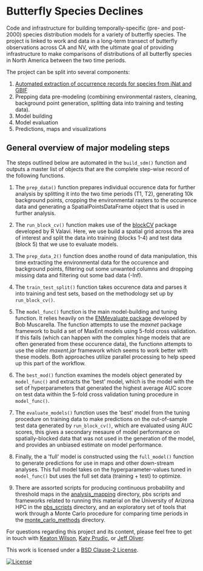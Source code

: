 # Butterfly Species Declines

Code and infrastructure for building temporally-specific (pre- and post-2000) 
species distribution models for a variety of butterfly species. The project is 
linked to work and data in a long-term transect of butterfly observations 
across CA and NV, with the ultimate goal of providing infrastructure to make 
comparisons of distributions of all butterfly species in North America between
the two time periods.  

The project can be split into several components:  
1. [Automated extraction of occurrence records for species from iNat and GBIF](./script/pulling_organizing_data)  
2. Prepping data pre-modeling (combining environmental rasters, cleaning, 
background point generation, splitting data into training and testing data).  
3. Model building  
4. Model evaluation  
5. Predictions, maps and visualizations  

## General overview of major modeling steps  
The steps outlined below are automated in the `build_sdm()` function and 
outputs a master list of objects that are the complete step-wise record of the
following functions.  

1. The `prep_data()` function prepares individual occurence data for further 
analysis by splitting it into the two time periods (T1, T2), generating 
10k background points, cropping the environmental rasters to the occurence data
and generating a SpatialPointsDataFrame object that is used in further 
analysis.  

2. The `run_block_cv()` function makes use of the [blockCV](https://github.com/rvalavi/blockCV) package developed by R Valavi. 
Here, we use build a spatial grid across the area of interest and split the 
data into training (blocks 1-4) and test data (block 5) that we use to evaluate 
models.  

3. The `prep_data_2()` function does anothe round of data manipulation, this 
time extracting the environmental data for the occurence and background points, 
filtering out some unwanted columns and dropping missing data and filtering out 
some bad data (-Inf).  

4. The `train_test_split()` function takes occurence data and parses it into 
training and test sets, based on the methodology set up by `run_block_cv()`.  

5. The `model_func()` function is the main model-building and tuning function. 
It relies heavily on the [ENMevaluate package](https://github.com/bobmuscarella/ENMeval) developed by Bob Muscarella. 
The function attempts to use the *maxnet* package framework to build a set of 
MaxEnt models using 5-fold cross validation. If this fails (which can happen 
with the complex hinge models that are often generated from these occurence 
data), the functionn attempts to use the older *maxent.jar* framework which 
seems to work better with these models. Both approaches utilize parallel 
processing to help speed up this part of the workflow.  

6. The `best_mod()` function examines the models object generated by 
`model_func()` and extracts the 'best' model, which is the model with the set of
hyperparameters that generated the highest average AUC score on test data within
the 5-fold cross validation tuning procedure in `model_func()`.  

7. The `evaluate_models()` function uses the 'best' model from the tuning 
procedure on training data to make predictions on the out-of-sample test data 
generated by `run_block_cv()`, which are evaluated using AUC scores, this gives 
a secondary mesaure of model performance on spatially-blocked data that was not 
used in the generation of the model, and provides an unbiased estimate on model performance.  

8. Finally, the a 'full' model is constructed using the `full_model()` function 
to generate predictions for use in maps and other down-stream analyses. This 
full model takes on the hyperparameter-values tuned in `model_func()` but uses 
the full set data (training + test) to optimize. 

9. There are assorted scripts for producing continuous probability and 
threshold maps in the [analysis_mapping](./script/analysis_mapping) directory, 
pbs scripts and frameworks related to running this material on the University of
Arizona HPC in the [pbs_scripts](./script/pbs_scripts) directory, and an 
exploratory set of tools that work through a Monte Carlo procedure for 
comparing time periods in the 
[monte_carlo_methods](./script/monte_carlo_methods) directory.

For questions regarding this project and its content, please feel free to get 
in touch with [Keaton Wilson](keatonwilson@me.com), 
[Katy Prudic](klprudic@email.arizona.edu), or 
[Jeff Oliver](jcoliver@email.arizona.edu). 

This work is licensed under a [BSD Clause-2 License](https://opensource.org/licenses/BSD-2-Clause).

[![License](https://img.shields.io/badge/License-BSD%202--Clause-orange.svg)](https://opensource.org/licenses/BSD-2-Clause)